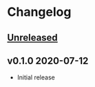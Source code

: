# Changelog

## [Unreleased]

## v0.1.0 2020-07-12

* Initial release

[Unreleased]: https://github.com/Recognition2/tfmicro/compare/v0.1.0...HEAD
